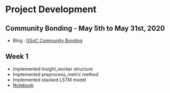 # Project Development 



## Community Bonding - May 5th to May 31st, 2020

* Blog : [GSoC Community Bonding](https://medium.com/@pratikmishra_60029/expected-outcomes-discussed-during-gsoc-community-bonding-period-1-84cee2d3f277)


 ## Week 1


* Implemented Insight_worker structure
* Implemented preprocess_metric method
* Implemented stacked LSTM model
* [Notebook](https://github.com/pratikmishra356/augur_ML_insights/blob/master/insight_model_LSTM.ipynb)

